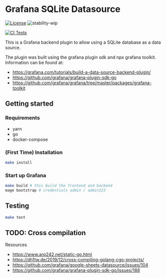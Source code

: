 # Grafana SQLite Datasource

[![License](https://img.shields.io/badge/License-Apache%202.0-blue.svg)](https://opensource.org/licenses/Apache-2.0)
![stability-wip](https://img.shields.io/badge/stability-work_in_progress-lightgrey.svg)

[![CI Tests](https://github.com/fr-ser/grafana-sqlite-datasource/workflows/Test%20%26%20Build/badge.svg)](https://github.com/fr-ser/grafana-sqlite-datasource/actions)

This is a Grafana backend plugin to allow using a SQLite database as a data source.

The plugin was built using the grafana plugin sdk and npx grafana toolkit. Information can be
found at:

- https://grafana.com/tutorials/build-a-data-source-backend-plugin/
- https://github.com/grafana/grafana-plugin-sdk-go
- https://github.com/grafana/grafana/tree/master/packages/grafana-toolkit

## Getting started

### Requirements

- yarn
- go
- docker-compose

### (First Time) Installation

```BASH
make install
```

### Start up Grafana

```BASH
make build # this build the frontend and backend
mage bootstrap # credentials admin / admin123
```

## Testing

```BASH
make test
```

## TODO: Cross compilation

Resources

- https://www.arp242.net/static-go.html
- https://dh1tw.de/2019/12/cross-compiling-golang-cgo-projects/
- https://github.com/grafana/google-sheets-datasource/issues/104
- https://github.com/grafana/grafana-plugin-sdk-go/issues/188
